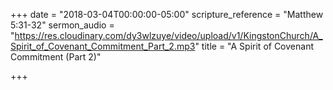+++
date = "2018-03-04T00:00:00-05:00"
scripture_reference = "Matthew 5:31-32"
sermon_audio = "https://res.cloudinary.com/dy3wlzuye/video/upload/v1/KingstonChurch/A_Spirit_of_Covenant_Commitment_Part_2.mp3"
title = "A Spirit of Covenant Commitment (Part 2)"

+++
